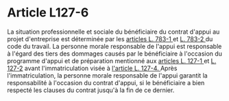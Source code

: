 # Article L127-6

<p>La situation professionnelle et sociale du bénéficiaire du contrat d'appui au projet d'entreprise est déterminée par les <a href='/code-du-travail/partie-legislative-ancienne/livre-vii-dispositions-particulieres-a-certaines-professions/titre-viii-dispositions-relatives-a-certaines-categories-de-travailleurs-et-dentreprises/chapitre-iii-halles-centrales-de-paris/l783-1.md' title='Code du travail - art. L783-1 (VT)'>articles L. 783-1 </a>et <a href='/code-du-travail/partie-legislative-ancienne/livre-vii-dispositions-particulieres-a-certaines-professions/titre-viii-dispositions-relatives-a-certaines-categories-de-travailleurs-et-dentreprises/chapitre-iii-halles-centrales-de-paris/l783-2.md' title='Code du travail - art. L783-2 (Ab)'>L. 783-2 </a>du code du travail. La personne morale responsable de l'appui est responsable à l'égard des tiers des dommages causés par le bénéficiaire à l'occasion du programme d'appui et de préparation mentionné aux <a href='/code-de-commerce/partie-legislative/livre-ier-du-commerce-en-general/titre-ii-des-commercants/chapitre-vii-du-contrat-dappui-au-projet-dentreprise-pour-la-creation-ou-la-reprise-dune-activite-economique/l127-1.md' title='Code de commerce. - art. L127-1 (V)'>articles L. 127-1 </a>et <a href='/code-de-commerce/partie-legislative/livre-ier-du-commerce-en-general/titre-ii-des-commercants/chapitre-vii-du-contrat-dappui-au-projet-dentreprise-pour-la-creation-ou-la-reprise-dune-activite-economique/l127-2.md' title='Code de commerce - art. L127-2 (V)'>L. 127-2</a> avant l'immatriculation visée à <a href='/code-de-commerce/partie-legislative/livre-ier-du-commerce-en-general/titre-ii-des-commercants/chapitre-vii-du-contrat-dappui-au-projet-dentreprise-pour-la-creation-ou-la-reprise-dune-activite-economique/l127-4.md' title='Code de commerce. - art. L127-4 (V)'>l'article L. 127-4. </a>Après l'immatriculation, la personne morale responsable de l'appui garantit la responsabilité à l'occasion du contrat d'appui, si le bénéficiaire a bien respecté les clauses du contrat jusqu'à la fin de ce dernier.</p>